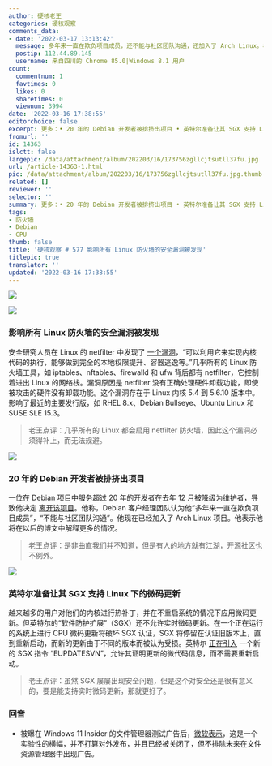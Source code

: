 ```yaml
---
author: 硬核老王
categories: 硬核观察
comments_data:
- date: '2022-03-17 13:13:42'
  message: 多年来一直在欺负项目成员，还不能与社区团队沟通，还加入了 Arch Linux。希望这人别乱搞。
  postip: 112.44.89.145
  username: 来自四川的 Chrome 85.0|Windows 8.1 用户
count:
  commentnum: 1
  favtimes: 0
  likes: 0
  sharetimes: 0
  viewnum: 3994
date: '2022-03-16 17:38:55'
editorchoice: false
excerpt: 更多：• 20 年的 Debian 开发者被排挤出项目 • 英特尔准备让其 SGX 支持 Linux 下的微码更新
fromurl: ''
id: 14363
islctt: false
largepic: /data/attachment/album/202203/16/173756zgllcjtsutll37fu.jpg
url: /article-14363-1.html
pic: /data/attachment/album/202203/16/173756zgllcjtsutll37fu.jpg.thumb.jpg
related: []
reviewer: ''
selector: ''
summary: 更多：• 20 年的 Debian 开发者被排挤出项目 • 英特尔准备让其 SGX 支持 Linux 下的微码更新
tags:
- 防火墙
- Debian
- CPU
thumb: false
title: '硬核观察 # 577 影响所有 Linux 防火墙的安全漏洞被发现'
titlepic: true
translator: ''
updated: '2022-03-16 17:38:55'
---
```


![](/data/attachment/album/202203/16/173756zgllcjtsutll37fu.jpg)


![](/data/attachment/album/202203/16/173803vj7n2yb277ljgjn5.jpg)


### 影响所有 Linux 防火墙的安全漏洞被发现


安全研究人员在 Linux 的 netfilter 中发现了 [一个漏洞](https://nickgregory.me/linux/security/2022/03/12/cve-2022-25636/)，“可以利用它来实现内核代码的执行，能够做到完全的本地权限提升、容器逃逸等。”几乎所有的 Linux 防火墙工具，如 iptables、nftables、firewalld 和 ufw 背后都有 netfilter，它控制着进出 Linux 的网络栈。漏洞原因是 netfilter 没有正确处理硬件卸载功能，即使被攻击的硬件没有卸载功能。这个漏洞存在于 Linux 内核 5.4 到 5.6.10 版本中。影响了最近的主要发行版，如 RHEL 8.x、Debian Bullseye、Ubuntu Linux 和 SUSE SLE 15.3。



> 
> 老王点评：几乎所有的 Linux 都会启用 netfilter 防火墙，因此这个漏洞必须得补上，而无法规避。
> 
> 
> 


![](/data/attachment/album/202203/16/173816s3xfvketfn32kcp9.jpg)


### 20 年的 Debian 开发者被排挤出项目


一位在 Debian 项目中服务超过 20 年的开发者在去年 12 月被降级为维护者，导致他决定 [离开该项目](https://itwire.com/open-source/debian-developer-demoted,-quits-after-two-decades-with-project.html)。他称，Debian 客户经理团队认为他“多年来一直在欺负项目成员”，“不能与社区团队沟通”。他现在已经加入了 Arch Linux 项目。他表示他将在以后的博文中解释更多的情况。



> 
> 老王点评：是非曲直我们并不知道，但是有人的地方就有江湖，开源社区也不例外。
> 
> 
> 


![](/data/attachment/album/202203/16/173833pxvp7lkw7x9o9yek.jpg)


### 英特尔准备让其 SGX 支持 Linux 下的微码更新


越来越多的用户对他们的内核进行热补丁，并在不重启系统的情况下应用微码更新。但英特尔的“软件防护扩展”（SGX）还不允许实时微码更新。在一个正在运行的系统上进行 CPU 微码更新将破坏 SGX 认证，SGX 将停留在认证旧版本上，直到重新启动，而新的更新由于不同的版本而被认为受损。英特尔 [正在引入](https://www.phoronix.com/scan.php?page=news_item&px=Intel-SGX-Live-Microcode-Update) 一个新的 SGX 指令 “EUPDATESVN”，允许其证明更新的微代码信息，而不需要重新启动。



> 
> 老王点评：虽然 SGX 屡屡出现安全问题，但是这个对安全还是很有意义的，要是能支持实时微码更新，那就更好了。
> 
> 
> 


### 回音


* 被曝在 Windows 11 Insider 的文件管理器测试广告后，[微软表示](https://www.bleepingcomputer.com/news/microsoft/microsoft-is-testing-ads-in-the-windows-11-file-explorer/)，这是一个实验性的横幅，并不打算对外发布，并且已经被关闭了，但不排除未来在文件资源管理器中出现广告。